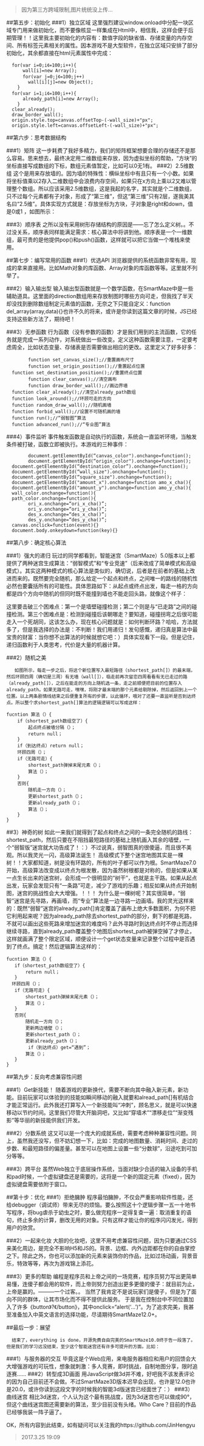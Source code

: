 >因为第三方跨域限制,图片统统没上传...

##第五步：初始化
###1）独立区域
这里强烈建议window.onload中分配一块区域专门用来做初始化，而不要像核显一样集成在Html中，相信我，这样会便于后期管理！！这里我主要初始化的内容有：数值字段的缺省值、存储变量的内存空间、所有标签元素相关的属性。因本游戏不是大型软件，在独立区域只安排了部分初始化，其余都直接在html元素属性中完成：
```
  for(var i=0;i《=100;i++){
      wall[i]=new Array();
      for(var j=0;j《=100;j++)
        wall[i][j]=new Object();
    }
  for(var i=1;i《=100;i++){
      already_path[i]=new Array();
    }
  clear_already();
  draw_border_wall();
  origin.style.top=canvas.offsetTop-(-wall_size)+"px";
  origin.style.left=canvas.offsetLeft-(-wall_size)+"px";
```

##第六步：思考数据结构

###1）矩阵
这一步耗费了我好多精力，我们的矩阵框架想要合理的存储还不是那么容易。思来想去，最终决定用二维数组来存放，因为虚拟坐标的帮助，“方块”的坐标直接写成数组的下标，数组元素值暂定，比如可以0无1有。
###2）2.5维数组
这个是用来存放墙的。因为墙的特殊性：横纵坐标中有且只有一个小数。如果将坐标值乘以2存入二维数组中会浪费内存空间，如果只在x方向上乘以2又难以管理整个数组。所以应该采用2.5维数组，这是我起的名字，其实就是个二维数组，只不过每个元素都有子对象，形成了“第三维”，但这“第三维”只有2层，遂我美其名曰“2.5维”。具体实现方式就是：存放坐标为方块，子对象是right和down，值是0或1 ，如图所示：


###3）顺序表
之所以没有采用树形存储结构的原因是——忘了怎么定义树。。不过没关系，顺序表同样能满足需求：核心算法中将讲到他。顺序表是一个一维数组，最可贵的是他提供pop()和push()函数，这样就可以把它当做一个堆栈来使用。

##第七步：编写常用的函数
###1）优选API
浏览器提供的系统函数非常有用，现成的拿来直接用。比如Math对象的库函数、Array对象的库函数等等。这里就不列举了。

###2）输入输出型
输入输出型函数就是一个数学函数，在SmartMaze中是一些辅助道具。这里面的direction数组用来存放制图时哪些方向可走，但我找了半天却没找到删除数组制定元素值的函数，无奈之下只能自定义：function del_array(array,data){}也许不久的将来，或许是你读到这篇文章的时候，JS已经支持这些新方法了，期待吧！

###3）无参函数
行为函数（没有参数的函数）才是我们用到的主流函数，它的任务就是完成一系列动作，对系统做出一些改变。定义这种函数需要注意，一定要考虑周全，比如状态变量、存储表是否需要做出相应的更改。这里定义了好多好多：
```
        function set_canvas_size();//重置画布尺寸
        function set_origin_position();//重置起点位置
  function set_destination_position();//重置终点位置
        function clear_canvas();//清空画布
        function draw_border_wall();//画边界墙
  function clear_already();//清空already_path数组
  function look_around();//环顾可走的方向
  function random_draw_wall();//随机画墙
  function forbid_wall();//设置不可随机画的墙
  function run();//“弱智图”算法
  function advanced_run();//“专业图”算法

```

###4）事件监听
事件触发函数是自动执行的函数，系统会一直监听环境，当触发条件被打破，函数立即被执行。本游戏的三种事件：
```
        document.getElementById(“canvas_color").onchange=function();
        document.getElementById(“origin_color").onchange=function();
  document.getElementById(“destination_color”).onchange=function();
  document.getElementById(“wall_size").onchange=function();
  document.getElementById(“square_size").onchange=function();
  document.getElementById("amount_x").onchange=function amo_x_cha(){
  document.getElementById("amount_y").onchange=function amo_y_cha(){
  wall_color.onchange=function(){
  path_color.onchange=function(){
        ori_x.onchange=“ori_x_cha()”;
        ori_y.onchange=“ori_y_cha()”;
        des_x.onchange=“des_x_cha()”;
        des_y.onchange=“des_y_cha()”;
  canvas.onclick=function(event){}
  document.body.onkeydown=function(key){}

```

##第八步：确定核心算法

###1）强大的递归
       玩过的同学都看到，智能迷宫（SmartMaze）5.0版本以上都提供了两种迷宫生成算法：“弱智模式”和“专业竞速”（后来改成了简单模式和高级模式）。其实这两种模式的核心算法是类似的，确切说，后者是在前者的基础上改进而来的。既然要完全随机，那么给定一个起点和终点，之间唯一的路线的随机性必然也要囊括所有的可能性。具体思路如下：从起点或终点出发，每走一格的方向都是四个方向中随机的但同时既不能撞到墙也不能走回头路，就像这个样子：


这里要击破三个困难点：第一个是墙壁碰撞检测；第二个则是与“已走路”之间的碰撞检测。第三个困难点是：检测到碰撞后该朝哪走？要知道，碰撞拐弯之后很可能走入一个死胡同，这该怎么办，现在核心问题就是：如何判断环路？哈哈，方法就多了，但是我选择的办法是：不判断！我们用递归！发句感慨，递归真是算法中最宝贵的财富：当你想不出算法的时候就想它吧：）具体实现看下一段。但是记住，递归函数利于人类思考，代价是大量的机器计算。

###2）随机之美


       如图所示，每走一步之后，将这个新位置写入最短路径（shortest_path[]）的最末端，然后环顾四周（确切是三周）有无墙（wall[]），临走前再次留恋四周看看有无已走过的路（already_path[]），之后在能走的方向上随机选一条，走之前顺便把目前的位置存入already_path。如果无路可走，嘿嘿，将刚才最末端的那个元素给剔除掉，然后返回到上一个位置。以上两条剧情线结束之后便重复所有的步骤，以此循环，哦对了还要一直监听是否到达终点。所以整个求shortest_path[]算法的逻辑逻辑可以写成这样：
```
fucntion 算法（）{
    if（shortest_path数组空了）{
        起点终点被墙分隔（）；
        return null；
    }
    if（到达终点）return null；
    环顾四周（）；
    if（无路可走）{
        shortest_path弹掉末尾元素（）；
        算法（）；
    }
    否则{
        随机走一方向（）；
        更新shortest_path（）；
        更新already_path（）；
        算法（）；
    }
}
```

##3）神奇的树
        如此一来我们就得到了起点和终点之间的一条完全随机的路线：shortest_path，然后只要在不阻挡最短路径的基础上随机画入其余的墙壁，一个“弱智版”迷宫就大功告成了！：）不过说真，弱智图真的很傻逼，而且很不美观。所以我灵光一闪，高级算法诞生！
        高级模式下整个迷宫地图其实是一棵树！！大家都知道，树是没有环路的，所有的叶子都可以作为根。SmartMaze7.0开始，高级算法改变成以终点为根发散，因为虽然树根都是对称的，但是如果从某一点生长出来的迷宫树，会形成一个很明显的“树干”，也就是主干路。如果从起点出发，玩家会发现只有“一条路”可走，减少了游戏的乐趣；相反如果从终点开始制图，迷宫的挑战性会大大增强。！！！
        为什么是一棵树呢？其实很简单，“弱智”迷宫是先寻路，再画墙，而“专业”算法是一边寻路一边画墙。我的灵光这样来的：既然“弱智”迷宫的already_path[]肯定覆盖了画布上绝大多数面积，为何不把它利用起来呢？因为already_path除去shortest_path的部分，剩下的都是死路，不就可以画出这些死路来增加迷宫的难度吗？此外寻路时到达终点时不停止而选择继续寻路，直到already_path覆盖整个地图后shortest_path被弹空掉了才停止，这样就画满了整个限定区域，顺便设计一个get状态变量来记录整个过程中是否遇到了终点。搞定！然后逻辑算法这样的：
 ```
fucntion 算法（）{
    if（shortest_path数组空了）{
        return null；
    }
   环顾四周（）；
    if（无路可走）{
        shortest_path弹掉末尾元素（）；
        算法（）；
    }
    否则{
        随机走一方向（）；
        更新两边墙壁（）；
        更新shortest_path（）；
        更新already_path（）；
         if（到达终点）get=“遇到”；
        算法（）；
    }
}
```
##第九步：反向考虑兼容性问题

###1）Get新技能！
      随着游戏的更新换代，需要不断向其中融入新元素，新功能。目前玩家可以体验到的技能如瞬间移动的融入就要和alread_path[]有机结合才能正常运行。此外我还打算写入一个新技能叫“冲刺”，顾名思义，就是可以快速移动以节约时间。这里我们尽管大开脑洞吧，又比如“穿墙术”“漂移走位”“渐变残影”等华丽的新技能供我们开发。

###2）分数系统
       这又可以是一个庞大的成就系统，需要考虑种种兼容性问题。同上，虽然我还没写，但不妨幻想一下，比如：完成的地图数量、消耗时间、走过的步数、和最短路径的偏差量。甚至可以在地图上设置一些“分数球”，沿途吃到可加分等等。

###3）跨平台
       虽然Web独立于底层操作系统，当面对缺少合适的输入设备的手机和pad时候，一个虚拟键盘还是需要的，这将是一个新的固定元素（fixed），因为虚拟键盘需要依附于窗口。

##第十步：优化
###1）拒绝臃肿
      程序最怕臃肿，不仅会严重影响软件性能，还给debugger（调试师）带来无尽的烦恼。要么按照这十个逻辑步骤一五一十地书写程序，将bug虐杀于幼虫之时，要么做完程序一定得复查一遍：取消重复的语句，终止多余的计算，删改无用的对象。只有这样才能让你的程序闪闪发光，得到用户的欣赏。

###2）一起来化妆
        大胆的化妆吧，这里不用考虑兼容性问题，因为只要通过CSS来美化周边，是完全不影响H5和JS的。背景、边框、内外边距都在你的自由掌控之下。除此之外，你也可以添加新的元素来装饰你的作品，比如过场动画，背景音乐，特效等等，再次为游戏锦上添花。

###3）更多的帮助
       编程是程序员和上帝之间的一场竞赛，程序员努力写出更简单易懂，连傻子都会用的软件，而上帝则努力创造出更多更傻的傻子：就目前为止，上帝是赢的。———一个过客。。
       当然了我肯定不是说玩家们是傻子，但是为了面向不同的群体，让其市场化而不得不提供此服务。
       于是我在控制台中不同位置加入了许多《button》?《/button》，其中onclick=“alert(‘…’)”。为了追求完美，我甚至准备加入中英文语言的选择功能，尽请期待SmartMaze12.0+。


##最后一步：展望
    
      结束了，everything is done，开源免费自由完美的SmartMaze10.0终于告一段落了。但是我们的学习远没结束，至少这个智能迷宫还有许多可提升的方面。比如：
###1）与服务器的交互
毕竟这是个Web应用，来电服务器相应和用户的回馈会大大增强游戏的可玩性，想象就刺激：多人竞赛，即时挑战，自制地图分享，限时追逐赛……
###2）转型成3D画面
用JavaScript做3d并不难，好吧我不该发表评论的因为自己目前还不会做。不过SmartMaze3D版本迟早会出现，也许是12.0也许是20.0，或许你读到这段文字的时候我的智能3d版迷宫已经面世了：）
###3）曲线迷宫
相比3d迷宫，个人认为这个最有挑战度，因为3d迷宫也可以做成90°，但这个曲线迷宫图还需要新的算法，至少目前没有头绪。Who Care？目前的作品已经够我装一阵子逼了。


OK，所有内容到此结束，如有疑问可以关注我的https://github.com/JinHengyu
>2017.3.25 19:09